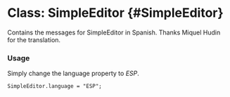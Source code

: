 Class: SimpleEditor {#SimpleEditor}
=====================================

Contains the messages for SimpleEditor in Spanish. Thanks Miquel Hudin for the translation.

### Usage

Simply change the language property to *ESP*.

	SimpleEditor.language = "ESP";


[SimpleEditor]: http://www.clientcide.com/docs/Forms/SimpleEditor